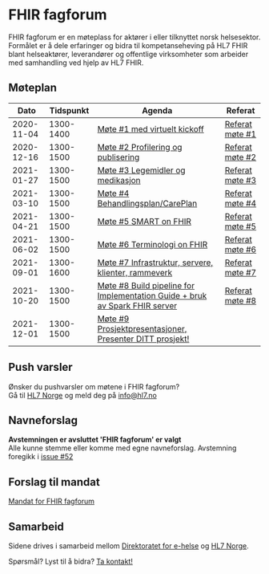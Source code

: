# FHIR fagforum

FHIR fagforum er en møteplass for aktører i eller tilknyttet norsk helsesektor. Formålet er å dele erfaringer og bidra til kompetanseheving på HL7 FHIR blant helseaktører, leverandører og offentlige virksomheter som arbeider med samhandling ved hjelp av HL7 FHIR.

## Møteplan

Dato|Tidspunkt|Agenda|Referat
-|-|-|-
2020-11-04|1300-1400|[Møte #1 med virtuelt kickoff](agenda/2020-11-04-agenda.md)|[Referat møte #1](referat/2020-11-04-referat.md)
2020-12-16|1300-1500|[Møte #2 Profilering og publisering](agenda/2020-12-16-agenda.md)|[Referat møte #2](referat/2020-12-16-referat.md)
2021-01-27|1300-1500|[Møte #3 Legemidler og medikasjon](agenda/2021-01-27-agenda.md)|[Referat møte #3](referat/2021-01-27-referat.md)
2021-03-10|1300-1500|[Møte #4 Behandlingsplan/CarePlan](agenda/2021-03-10-agenda.md)|[Referat møte #4](referat/2021-03-10-referat.md)
2021-04-21|1300-1500|[Møte #5 SMART on FHIR](agenda/2021-04-21-agenda.md)|[Referat møte #5](referat/2021-04-21-referat.md)
2021-06-02|1300-1500|[Møte #6 Terminologi on FHIR](agenda/2021-06-02-agenda.md)|[Referat møte #6](referat/2021-06-02-referat.md)
2021-09-01|1300-1600|[Møte #7 Infrastruktur, servere, klienter, rammeverk](agenda/2021-09-01-agenda.md)|[Referat møte #7](referat/2021-09-01-referat.md)
2021-10-20|1300-1500|[Møte #8 Build pipeline for Implementation Guide + bruk av Spark FHIR server](agenda/2021-10-20-agenda.md)|[Referat møte #8](referat/2021-10-20-referat.md)
2021-12-01|1300-1500|[Møte #9 Prosjektpresentasjoner, Presenter DITT prosjekt!](agenda/2021-12-01-agenda.md)|

## Push varsler

Ønsker du pushvarsler om møtene i FHIR fagforum?  
Gå til [HL7 Norge](https://www.hl7.no/) og meld deg på info@hl7.no  

## Navneforslag

**Avstemningen er avsluttet 'FHIR fagforum' er valgt**  
Alle kunne stemme eller komme med egne navneforslag. Avstemning foregikk i [issue #52](https://github.com/HL7Norway/best-practice/issues/52)

## Forslag til mandat

[Mandat for FHIR fagforum](mandat.md)

## Samarbeid

Sidene drives i samarbeid mellom [Direktoratet for e-helse](https://www.ehelse.no/) og [HL7 Norge](https://www.hl7.no/).

Spørsmål? Lyst til å bidra? [Ta kontakt!](../contact.md)
